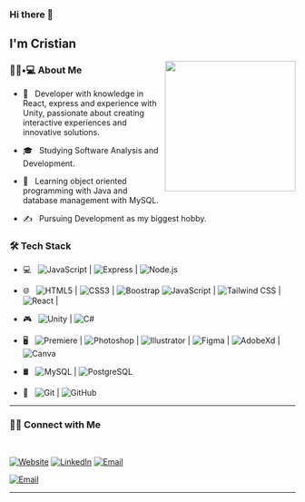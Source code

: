 ### Hi there 👋<h2> I'm Cristian</h2>

<img align='right' src="https://media.giphy.com/media/M9gbBd9nbDrOTu1Mqx/giphy.gif" width="230">

<h3> 👨🏻•💻 About Me </h3>



- 🤔 &nbsp; Developer with knowledge in React, express and experience with Unity, passionate about creating interactive experiences and innovative solutions.

- 🎓 &nbsp; Studying Software Analysis and Development.

- 🌱 &nbsp; Learning object oriented programming with Java and database management with MySQL.

- ✍️ &nbsp; Pursuing Development as my biggest hobby.



<h3>🛠 Tech Stack</h3>



- 💻 &nbsp; ![JavaScript](https://img.shields.io/badge/-JavaScript-333333?style=flat&logo=javascript) | ![Express](https://img.shields.io/badge/-Express-333333?style=flat&logo=express) | ![Node.js](https://img.shields.io/badge/-Node.js-333333?style=flat&logo=node.js)



- 🌐 &nbsp; ![HTML5](https://img.shields.io/badge/-HTML5-333333?style=flat&logo=HTML5) | ![CSS3](https://img.shields.io/badge/-CSS3-333333?style=flat&logo=CSS3&logoColor=1572B6)  | <img alt="Boostrap" src="https://img.shields.io/badge/Bootstrap-563D7C?style=for-the-badge&logo=bootstrap&logoColor=white">    ![JavaScript](https://img.shields.io/badge/-JavaScript-333333?style=flat&logo=javascript) | ![Tailwind CSS](https://img.shields.io/badge/-Tailwind-333333?style=flat&logo=tailwindCSS) | ![React](https://img.shields.io/badge/-React-333333?style=flat&logo=react) |

  

- 🎮 &nbsp; <img alt="Unity" src="https://img.shields.io/badge/Unity-100000?style=for-the-badge&logo=unity&logoColor=white"> | <img alt="C#" src="https://img.shields.io/badge/C%23-239120?style=for-the-badge&logo=c-sharp&logoColor=white">


  
- 🖥 &nbsp; <img alt="Premiere" src="https://img.shields.io/badge/Adobe%20Premiere%20Pro-9999FF?style=for-the-badge&logo=Adobe%20Premiere%20Pro&logoColor=white"> | <img alt="Photoshop" src="https://img.shields.io/badge/Adobe%20Photoshop-31A8FF?style=for-the-badge&logo=Adobe%20Photoshop&logoColor=black">  | <img alt="Illustrator" src="https://img.shields.io/badge/Adobe%20Illustrator-FF9A00?style=for-the-badge&logo=adobe%20illustrator&logoColor=white"> | <img alt="Figma" src="https://img.shields.io/badge/Figma-F24E1E?style=for-the-badge&logo=figma&logoColor=white"> |  <img alt="AdobeXd" src="https://img.shields.io/badge/Adobe%20XD-470137?style=for-the-badge&logo=Adobe%20XD&logoColor=#FF61F6"> | <img alt="Canva" src="https://img.shields.io/badge/Canva-%2300C4CC.svg?&style=for-the-badge&logo=Canva&logoColor=white">
  

  
- 🛢 &nbsp; ![MySQL](https://img.shields.io/badge/-MySQL-333333?style=flat&logo=mysql) | ![PostgreSQL](https://img.shields.io/badge/-PostgreSQL-333333?style=flat&logo=PostgreSQL) 

  
  
- 🔧 &nbsp; ![Git](https://img.shields.io/badge/-Git-333333?style=flat&logo=git) | ![GitHub](https://img.shields.io/badge/-GitHub-333333?style=flat&logo=github)
<!--




-->





<hr>



<h3> 🤝🏻 Connect with Me </h3>

<br>



<p align="center">

<a href="https://portafolio-cristiansk23s-projects.vercel.app/"><img alt="Website" src="https://img.shields.io/badge/portafolio--cristiansk23s-gray?style=plastic&logo=microsoftedge&logoColor=%230078D7"></a> <a href="https://www.linkedin.com/in/cristian-castano23/"><img alt="LinkedIn" src="https://img.shields.io/badge/Cristian--Casta%C3%B1o-blue?style=plastic&logo=linkedin"></a> <a href="mailto:cscastano9@misena.edu.co"><img alt="Email" src="https://img.shields.io/badge/cscastano9%40misena.edu.co-red?style=plastic&logo=gmail&logoColor=white"></a>

</p>



<a href="https://github.com/CristianSk23"><img alt="Email" src="https://img.shields.io/github/followers/CristianSk23"></a>






<hr>


